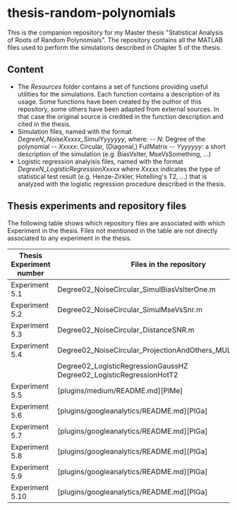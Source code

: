 # thesis-random-polynomials
This is the companion repository for my Master thesis "Statistical Analysis of Roots of Random Polynomials".
The repository contains all the MATLAB files used to perform the simulations described in Chapter 5 of the thesis.

## Content
- The *Resources* folder contains a set of functions providing useful utilities for the simulations. Each function contains a description of its usage. Some functions have been created by the outhor of this repository, some others have been adapted from external sources. In that case the original source is credited in the function description and cited in the thesis.
- Simulation files, named with the format *DegreeN_NoiseXxxxx_SimulYyyyyyy*, where:
 -- *N*: Degree of the polynomial
 -- *Xxxxx*: Circular, (Diagonal,) FullMatrix
 -- *Yyyyyyy*: a short description of the simulation (e.g. BiasVsIter, MseVsSomething, ...)
- Logistic regression analyisis files, named with the format *DegreeN_LogisticRegressionXxxxx* where *Xxxxx* indicates the type of statistical test result (e.g. Henze-Zirkler, Hotelling's T2, ...) that is analyzed with the logistic regression procedure described in the thesis.

## Thesis experiments and repository files
The following table shows which repository files are associated with which Experiment in the thesis. Files not mentioned in the table are not directly associated to any experiment in the thesis.

| Thesis Experiment number | Files in the repository |
| ------ | ------ |
| Experiment 5.1 | Degree02\_NoiseCircular\_SimulBiasVsIterOne.m |
| Experiment 5.2 | Degree02\_NoiseCircular\_SimulMseVsSnr.m |
| Experiment 5.3 | Degree02\_NoiseCircular\_DistanceSNR.m |
| Experiment 5.4 | Degree02_NoiseCircular_ProjectionAndOthers_MULTIPLETIMES.m |
|                | Degree02_LogisticRegressionGaussHZ <br /> Degree02_LogisticRegressionHotT2 |
| Experiment 5.5 | [plugins/medium/README.md][PlMe] |
| Experiment 5.6 | [plugins/googleanalytics/README.md][PlGa] |
| Experiment 5.7 | [plugins/googleanalytics/README.md][PlGa] |
| Experiment 5.8 | [plugins/googleanalytics/README.md][PlGa] |
| Experiment 5.9 | [plugins/googleanalytics/README.md][PlGa] |
| Experiment 5.10 | [plugins/googleanalytics/README.md][PlGa] |


